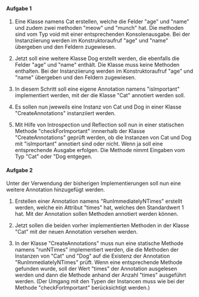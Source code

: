 #### Aufgabe 1

1. Eine Klasse namens Cat erstellen, welche die Felder "age" und "name" und zudem zwei methoden "meow" und "munch" hat. Die methoden sind vom Typ void mit einer entsprechenden Konsolenausgabe. Bei der Instanziierung werden im Konstruktoraufruf "age" und "name" übergeben und den Feldern zugewiesen.

2. Jetzt soll eine weitere Klasse Dog erstellt werden, die ebenfalls die Felder "age" und "name" enthält. Die Klasse muss keine Methoden enthalten. Bei der Instanziierung werden im Konstruktoraufruf "age" und "name" übergeben und den Feldern zugewiesen.

3. In diesem Schritt soll eine eigene Annotation namens "isImportant" implementiert werden, mit der die Klasse "Cat" annotiert werden soll.

4. Es sollen nun jweweils eine Instanz von Cat und Dog in einer Klasse "CreateAnnotations" instanziiert werden.

5. Mit Hilfe von Introspection und Reflection soll nun in einer statischen Methode "checkForImportant" innnerhalb der Klasse "CreateAnnotations" geprüft werden, ob die Instanzen von Cat und Dog mit "isImportant" annotiert sind oder nicht. Wenn ja soll eine entsprechende Ausgabe erfolgen. Die Methode nimmt Eingaben vom Typ "Cat" oder "Dog entgegen.

#### Aufgabe 2

Unter der Verwendung der bisherigen Implementierungen soll nun eine weitere Annotation hinzugefügt werden.

1. Erstellen einer Annotation namens "RunImmediatelyNTimes" erstellt werden, welche ein Attribut "times" hat, welches den Standardwert 1 hat. Mit der Annotation sollen Methoden annotiert werden können.

2. Jetzt sollen die beiden vorher implementierten Methoden in der Klasse "Cat" mit der neuen Annotation versehen werden.

3. In der Klasse "CreateAnnotations" muss nun eine statische Methode namens "runNTimes" implementiert werden, die die Methoden der Instanzen von "Cat" und "Dog" auf die Existenz der Annotation "RunImmediatelyNTimes" prüft. Wenn eine entsprechende Methode gefunden wurde, soll der Wert "times" der Annotation ausgelesen werden und dann die Methode anhand der Anzahl "times" ausgeführt werden. (Der Umgang mit den Typen der Instancen muss wie bei der Methode "checkForImportant" berücksichtigt werden.)
